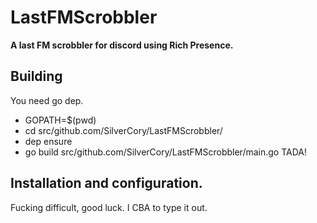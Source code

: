 # LastFMScrobbler
**A last FM scrobbler for discord using Rich Presence.**

## Building
You need go dep.

- GOPATH=$(pwd)
- cd src/github.com/SilverCory/LastFMScrobbler/
- dep ensure
- go build src/github.com/SilverCory/LastFMScrobbler/main.go
 TADA!



## Installation and configuration.
Fucking difficult, good luck. I CBA to type it out.
